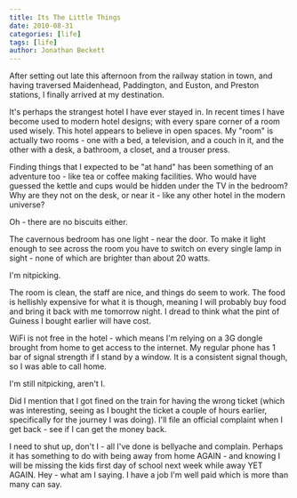 ```yaml
---
title: Its The Little Things
date: 2010-08-31
categories: [life]
tags: [life]
author: Jonathan Beckett
---
```


After setting out late this afternoon from the railway station in town, and having traversed Maidenhead, Paddington, and Euston, and Preston stations, I finally arrived at my destination.

It's perhaps the strangest hotel I have ever stayed in. In recent times I have become used to modern hotel designs; with every spare corner of a room used wisely. This hotel appears to believe in open spaces. My "room" is actually two rooms - one with a bed, a television, and a couch in it, and the other with a desk, a bathroom, a closet, and a trouser press.

Finding things that I expected to be "at hand" has been something of an adventure too - like tea or coffee making facilities. Who would have guessed the kettle and cups would be hidden under the TV in the bedroom? Why are they not on the desk, or near it - like any other hotel in the modern universe?

Oh - there are no biscuits either.

The cavernous bedroom has one light - near the door. To make it light enough to see across the room you have to switch on every single lamp in sight - none of which are brighter than about 20 watts.

I'm nitpicking.

The room is clean, the staff are nice, and things do seem to work. The food is hellishly expensive for what it is though, meaning I will probably buy food and bring it back with me tomorrow night. I dread to think what the pint of Guiness I bought earlier will have cost.

WiFi is not free in the hotel - which means I'm relying on a 3G dongle brought from home to get access to the internet. My regular phone has 1 bar of signal strength if I stand by a window. It is a consistent signal though, so I was able to call home.

I'm still nitpicking, aren't I.

Did I mention that I got fined on the train for having the wrong ticket (which was interesting, seeing as I bought the ticket a couple of hours earlier, specifically for the journey I was doing). I'll file an official complaint when I get back - see if I can get the money back.

I need to shut up, don't I - all I've done is bellyache and complain. Perhaps it has something to do with being away from home AGAIN - and knowing I will be missing the kids first day of school next week while away YET AGAIN. Hey - what am I saying. I have a job I'm well paid which is more than many can say.